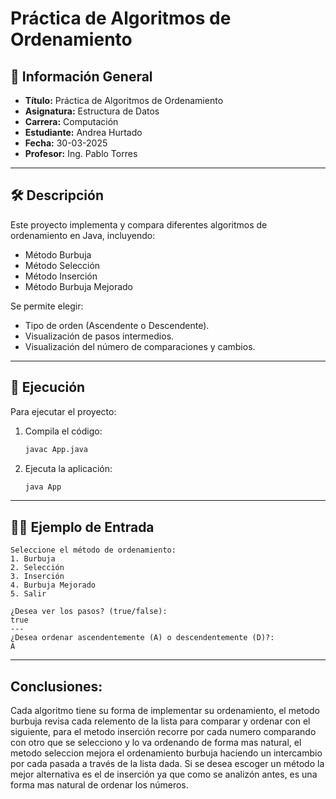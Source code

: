 
# Práctica de Algoritmos de Ordenamiento

## 📌 Información General

- **Título:** Práctica de Algoritmos de Ordenamiento
- **Asignatura:** Estructura de Datos
- **Carrera:** Computación
- **Estudiante:** Andrea Hurtado
- **Fecha:** 30-03-2025
- **Profesor:** Ing. Pablo Torres

---

## 🛠️ Descripción

Este proyecto implementa y compara diferentes algoritmos de ordenamiento en Java, incluyendo:
- Método Burbuja
- Método Selección
- Método Inserción
- Método Burbuja Mejorado

Se permite elegir:
- Tipo de orden (Ascendente o Descendente).
- Visualización de pasos intermedios.
- Visualización del número de comparaciones y cambios.

---

## 🚀 Ejecución

Para ejecutar el proyecto:

1. Compila el código:
    ```bash
    javac App.java
    ```
2. Ejecuta la aplicación:
    ```bash
    java App
    ```

---

## 🧑‍💻 Ejemplo de Entrada

```plaintext
Seleccione el método de ordenamiento:
1. Burbuja
2. Selección
3. Inserción
4. Burbuja Mejorado
5. Salir

¿Desea ver los pasos? (true/false):
true
---
¿Desea ordenar ascendentemente (A) o descendentemente (D)?:
A
```

---
## Conclusiones:
Cada algoritmo tiene su forma de implementar su ordenamiento, el metodo burbuja revisa cada relemento de la lista para comparar y ordenar con el siguiente, para el metodo inserción recorre por cada numero comparando con otro que se selecciono y lo va ordenando de forma mas natural, el metodo seleccion mejora el ordenamiento burbuja haciendo un intercambio por cada pasada a través de la lista dada. 
Si se desea escoger un método la mejor alternativa es el de inserción ya que como se analizón antes, es una forma mas natural de ordenar los números.

